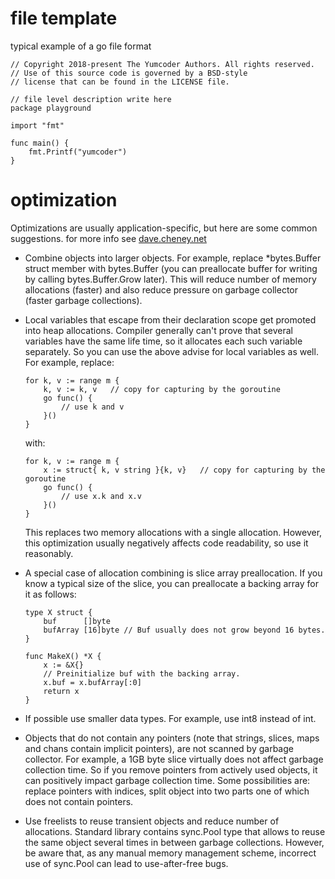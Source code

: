 # file template
typical example of a go file format

```
// Copyright 2018-present The Yumcoder Authors. All rights reserved.
// Use of this source code is governed by a BSD-style
// license that can be found in the LICENSE file.

// file level description write here
package playground

import "fmt"

func main() {
    fmt.Printf("yumcoder")
}
```

# optimization
Optimizations are usually application-specific, but here are some common suggestions.
for more info see [dave.cheney.net](https://dave.cheney.net/2013/06/30/how-to-write-benchmarks-in-go)

* Combine objects into larger objects. For example, replace *bytes.Buffer struct member with bytes.Buffer (you can
preallocate buffer for writing by calling bytes.Buffer.Grow later). This will reduce number of memory allocations
(faster) and also reduce pressure on garbage collector (faster garbage collections).

* Local variables that escape from their declaration scope get promoted into heap allocations. Compiler generally
can't prove that several variables have the same life time, so it allocates each such variable separately.
So you can use the above advise for local variables as well. For example, replace:
    ```
    for k, v := range m {
        k, v := k, v   // copy for capturing by the goroutine
        go func() {
            // use k and v
        }()
    }
    ```
    with:
    ```
    for k, v := range m {
        x := struct{ k, v string }{k, v}   // copy for capturing by the goroutine
        go func() {
            // use x.k and x.v
        }()
    }
    ```
    This replaces two memory allocations with a single allocation. However, this optimization usually negatively affects
    code readability, so use it reasonably.

* A special case of allocation combining is slice array preallocation. If you know a typical size of the slice,
you can preallocate a backing array for it as follows:
    ```
    type X struct {
        buf      []byte
        bufArray [16]byte // Buf usually does not grow beyond 16 bytes.
    }

    func MakeX() *X {
        x := &X{}
        // Preinitialize buf with the backing array.
        x.buf = x.bufArray[:0]
        return x
    }
    ```
* If possible use smaller data types. For example, use int8 instead of int.

* Objects that do not contain any pointers (note that strings, slices, maps and chans contain implicit pointers),
are not scanned by garbage collector. For example, a 1GB byte slice virtually does not affect garbage collection
time. So if you remove pointers from actively used objects, it can positively impact garbage collection time.
Some possibilities are: replace pointers with indices, split object into two parts one of which does not contain pointers.

* Use freelists to reuse transient objects and reduce number of allocations. Standard library contains sync.Pool
type that allows to reuse the same object several times in between garbage collections. However, be aware that,
as any manual memory management scheme, incorrect use of sync.Pool can lead to use-after-free bugs.

